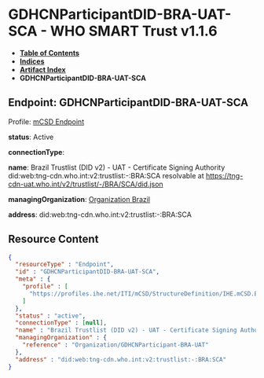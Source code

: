 # GDHCNParticipantDID-BRA-UAT-SCA - WHO SMART Trust v1.1.6

* [**Table of Contents**](toc.md)
* [**Indices**](indices.md)
* [**Artifact Index**](artifacts.md)
* **GDHCNParticipantDID-BRA-UAT-SCA**

## Endpoint: GDHCNParticipantDID-BRA-UAT-SCA

Profile: [mCSD Endpoint](https://profiles.ihe.net/ITI/mCSD/4.0.0/StructureDefinition-IHE.mCSD.Endpoint.html)

**status**: Active

**connectionType**: 

**name**: Brazil Trustlist (DID v2) - UAT - Certificate Signing Authority did:web:tng-cdn.who.int:v2:trustlist:-:BRA:SCA resolvable at https://tng-cdn-uat.who.int/v2/trustlist/-/BRA/SCA/did.json

**managingOrganization**: [Organization Brazil](Organization-GDHCNParticipant-BRA-UAT.md)

**address**: did:web:tng-cdn.who.int:v2:trustlist:-:BRA:SCA



## Resource Content

```json
{
  "resourceType" : "Endpoint",
  "id" : "GDHCNParticipantDID-BRA-UAT-SCA",
  "meta" : {
    "profile" : [
      "https://profiles.ihe.net/ITI/mCSD/StructureDefinition/IHE.mCSD.Endpoint"
    ]
  },
  "status" : "active",
  "connectionType" : [null],
  "name" : "Brazil Trustlist (DID v2) - UAT - Certificate Signing Authority\ndid:web:tng-cdn.who.int:v2:trustlist:-:BRA:SCA\nresolvable at https://tng-cdn-uat.who.int/v2/trustlist/-/BRA/SCA/did.json",
  "managingOrganization" : {
    "reference" : "Organization/GDHCNParticipant-BRA-UAT"
  },
  "address" : "did:web:tng-cdn.who.int:v2:trustlist:-:BRA:SCA"
}

```
